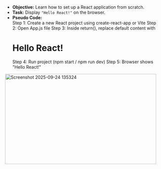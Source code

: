 - **Objective:** Learn how to set up a React application from scratch.  
- **Task:** Display `"Hello React!"` on the browser.  
- **Pseudo Code:**  
Step 1: Create a new React project using create-react-app or Vite
Step 2: Open App.js file
Step 3: Inside return(), replace default content with <h1>Hello React!</h1>
Step 4: Run project (npm start / npm run dev)
Step 5: Browser shows "Hello React!"
<img width="489" height="292" alt="Screenshot 2025-09-24 135324" src="https://github.com/user-attachments/assets/36fecf55-6586-4b33-84ab-b75728b06aeb" />

